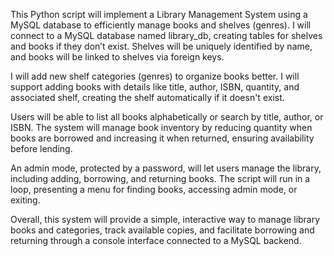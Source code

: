 This Python script will implement a Library Management System using a MySQL database to efficiently manage books and shelves (genres). I will connect to a MySQL database named library_db, creating tables for shelves and books if they don’t exist. Shelves will be uniquely identified by name, and books will be linked to shelves via foreign keys.

I will add new shelf categories (genres) to organize books better. I will support adding books with details like title, author, ISBN, quantity, and associated shelf, creating the shelf automatically if it doesn't exist.

Users will be able to list all books alphabetically or search by title, author, or ISBN. The system will manage book inventory by reducing quantity when books are borrowed and increasing it when returned, ensuring availability before lending.

An admin mode, protected by a password, will let users manage the library, including adding, borrowing, and returning books. The script will run in a loop, presenting a menu for finding books, accessing admin mode, or exiting.

Overall, this system will provide a simple, interactive way to manage library books and categories, track available copies, and facilitate borrowing and returning through a console interface connected to a MySQL backend.
